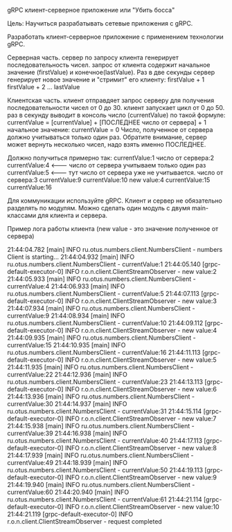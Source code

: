 gRPC клиент-серверное приложение или "Убить босса"

Цель:
Научиться разрабатывать сетевые приложения с gRPC.

Разработать клиент-серверное приложение с применением технологии gRPC.

Серверная часть.
сервер по запросу клиента генерирует последовательность чисел.
запрос от клиента содержит начальное значение (firstValue) и конечное(lastValue).
Раз в две секунды сервер генерирует новое значение и "стримит" его клиенту:
firstValue + 1
firstValue + 2
...
lastValue

Клиентская часть.
клиент отправдяет запрос серверу для получения последовательности чисел от 0 до 30.
клиент запускает цикл от 0 до 50.
раз в секунду выводит в консоль число (currentValue) по такой формуле:
currentValue = [currentValue] + [ПОСЛЕДНЕЕ число от сервера] + 1
начальное значение: currentValue = 0
Число, полученное от сервера должно учитываться только один раз.
Обратите внимание, сервер может вернуть несколько чисел, надо взять именно ПОСЛЕДНЕЕ.

Должно получиться примерно так:
currentValue:1
    число от сервера:2
currentValue:4 <--- число от сервера учитываем только один раз
currentValue:5 <--- тут число от сервера уже не учитывается.
    число от сервера:3
currentValue:9
currentValue:10
    new value:4
currentValue:15
currentValue:16    

Для коммуникации используйте gRPC.
Клиент и сервер не обязательно разделять по модулям.
Можно сделать один модуль с двумя main-классами для клиента и сервера.

Пример лога работы клиента (new value - это значение полученное от сервера)

21:44:04.782 [main] INFO  ru.otus.numbers.client.NumbersClient - numbers Client is starting...
21:44:04.932 [main] INFO  ru.otus.numbers.client.NumbersClient - currentValue:1
21:44:05.140 [grpc-default-executor-0] INFO  r.o.n.client.ClientStreamObserver - new value:2
21:44:05.933 [main] INFO  ru.otus.numbers.client.NumbersClient - currentValue:4
21:44:06.933 [main] INFO  ru.otus.numbers.client.NumbersClient - currentValue:5
21:44:07.113 [grpc-default-executor-0] INFO  r.o.n.client.ClientStreamObserver - new value:3
21:44:07.934 [main] INFO  ru.otus.numbers.client.NumbersClient - currentValue:9
21:44:08.934 [main] INFO  ru.otus.numbers.client.NumbersClient - currentValue:10
21:44:09.112 [grpc-default-executor-0] INFO  r.o.n.client.ClientStreamObserver - new value:4
21:44:09.935 [main] INFO  ru.otus.numbers.client.NumbersClient - currentValue:15
21:44:10.935 [main] INFO  ru.otus.numbers.client.NumbersClient - currentValue:16
21:44:11.113 [grpc-default-executor-0] INFO  r.o.n.client.ClientStreamObserver - new value:5
21:44:11.935 [main] INFO  ru.otus.numbers.client.NumbersClient - currentValue:22
21:44:12.936 [main] INFO  ru.otus.numbers.client.NumbersClient - currentValue:23
21:44:13.113 [grpc-default-executor-0] INFO  r.o.n.client.ClientStreamObserver - new value:6
21:44:13.936 [main] INFO  ru.otus.numbers.client.NumbersClient - currentValue:30
21:44:14.937 [main] INFO  ru.otus.numbers.client.NumbersClient - currentValue:31
21:44:15.114 [grpc-default-executor-0] INFO  r.o.n.client.ClientStreamObserver - new value:7
21:44:15.938 [main] INFO  ru.otus.numbers.client.NumbersClient - currentValue:39
21:44:16.938 [main] INFO  ru.otus.numbers.client.NumbersClient - currentValue:40
21:44:17.113 [grpc-default-executor-0] INFO  r.o.n.client.ClientStreamObserver - new value:8
21:44:17.939 [main] INFO  ru.otus.numbers.client.NumbersClient - currentValue:49
21:44:18.939 [main] INFO  ru.otus.numbers.client.NumbersClient - currentValue:50
21:44:19.113 [grpc-default-executor-0] INFO  r.o.n.client.ClientStreamObserver - new value:9
21:44:19.940 [main] INFO  ru.otus.numbers.client.NumbersClient - currentValue:60
21:44:20.940 [main] INFO  ru.otus.numbers.client.NumbersClient - currentValue:61
21:44:21.114 [grpc-default-executor-0] INFO  r.o.n.client.ClientStreamObserver - new value:10
21:44:21.119 [grpc-default-executor-0] INFO  r.o.n.client.ClientStreamObserver - request completed